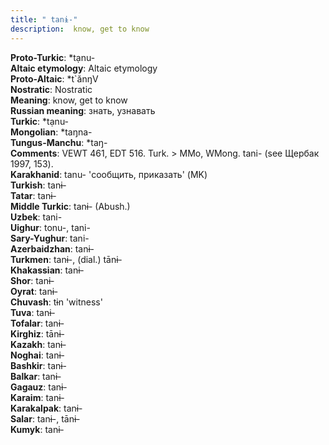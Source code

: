 ```yaml
---
title: " tanɨ-"
description:  know, get to know
---
```


<strong>Proto-Turkic</strong>:  *tạnu-<br>
<strong>Altaic etymology</strong>:  Altaic etymology<br>
<strong> Proto-Altaic</strong>:  *t`ănŋV<br>
<strong>Nostratic</strong>:  Nostratic<br>
<strong>Meaning</strong>:  know, get to know<br>
<strong>Russian meaning</strong>:  знать, узнавать<br>
<strong>Turkic</strong>:  *tạnu-<br>
<strong>Mongolian</strong>:  *taŋna-<br>
<strong>Tungus-Manchu</strong>:  *taŋ-<br>
<strong>Comments</strong>:  VEWT 461, EDT 516. Turk. > MMo, WMong. tani- (see Щербак 1997, 153).<br>
<strong>Karakhanid</strong>:  tanu- 'сообщить, приказать' (MK)<br>
<strong>Turkish</strong>:  tanɨ-<br>
<strong>Tatar</strong>:  tanɨ-<br>
<strong>Middle Turkic</strong>:  tanɨ- (Abush.)<br>
<strong>Uzbek</strong>:  tani-<br>
<strong>Uighur</strong>:  tonu-, tani-<br>
<strong>Sary-Yughur</strong>:  tani-<br>
<strong>Azerbaidzhan</strong>:  tanɨ-<br>
<strong>Turkmen</strong>:  tanɨ-, (dial.) tānɨ-<br>
<strong>Khakassian</strong>:  tanɨ-<br>
<strong>Shor</strong>:  tanɨ-<br>
<strong>Oyrat</strong>:  tanɨ-<br>
<strong>Chuvash</strong>:  tɨn 'witness'<br>
<strong>Tuva</strong>:  tanɨ-<br>
<strong>Tofalar</strong>:  tanɨ-<br>
<strong>Kirghiz</strong>:  tānɨ-<br>
<strong>Kazakh</strong>:  tanɨ-<br>
<strong>Noghai</strong>:  tanɨ-<br>
<strong>Bashkir</strong>:  tanɨ-<br>
<strong>Balkar</strong>:  tanɨ-<br>
<strong>Gagauz</strong>:  tanɨ-<br>
<strong>Karaim</strong>:  tanɨ-<br>
<strong>Karakalpak</strong>:  tanɨ-<br>
<strong>Salar</strong>:  tanɨ-, tānɨ-<br>
<strong>Kumyk</strong>:  tanɨ-<br>


